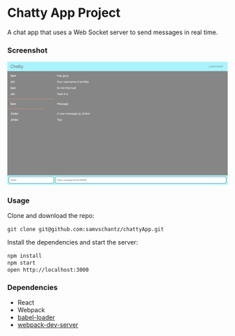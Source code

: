 Chatty App Project
=====================

A chat app that uses a Web Socket server to send messages in real time.

### Screenshot

!["Screenshot from Chatty App"](https://github.com/samvschantz/chattyApp/blob/master/docs/Chatty%20App%20Screenshot.png)

### Usage

Clone and download the repo:

```
git clone git@github.com:samvschantz/chattyApp.git
```

Install the dependencies and start the server:

```
npm install
npm start
open http://localhost:3000
```


### Dependencies

* React
* Webpack
* [babel-loader](https://github.com/babel/babel-loader)
* [webpack-dev-server](https://github.com/webpack/webpack-dev-server)

